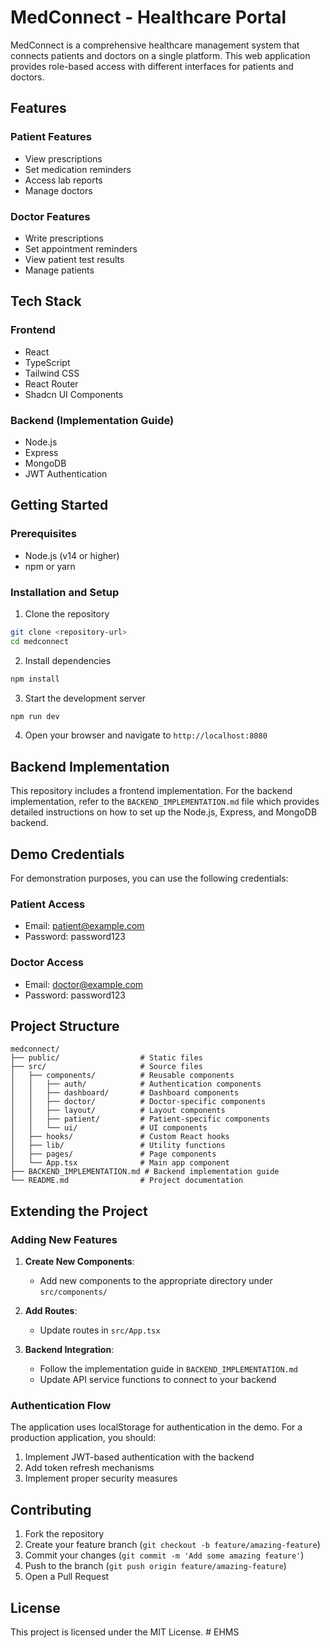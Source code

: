 
# MedConnect - Healthcare Portal

MedConnect is a comprehensive healthcare management system that connects patients and doctors on a single platform. This web application provides role-based access with different interfaces for patients and doctors.

## Features

### Patient Features
- View prescriptions
- Set medication reminders
- Access lab reports
- Manage doctors

### Doctor Features
- Write prescriptions
- Set appointment reminders
- View patient test results
- Manage patients

## Tech Stack

### Frontend
- React
- TypeScript
- Tailwind CSS
- React Router
- Shadcn UI Components

### Backend (Implementation Guide)
- Node.js
- Express
- MongoDB
- JWT Authentication

## Getting Started

### Prerequisites
- Node.js (v14 or higher)
- npm or yarn

### Installation and Setup

1. Clone the repository
```bash
git clone <repository-url>
cd medconnect
```

2. Install dependencies
```bash
npm install
```

3. Start the development server
```bash
npm run dev
```

4. Open your browser and navigate to `http://localhost:8080`

## Backend Implementation

This repository includes a frontend implementation. For the backend implementation, refer to the `BACKEND_IMPLEMENTATION.md` file which provides detailed instructions on how to set up the Node.js, Express, and MongoDB backend.

## Demo Credentials

For demonstration purposes, you can use the following credentials:

### Patient Access
- Email: patient@example.com
- Password: password123

### Doctor Access
- Email: doctor@example.com
- Password: password123

## Project Structure

```
medconnect/
├── public/                  # Static files
├── src/                     # Source files
│   ├── components/          # Reusable components
│   │   ├── auth/            # Authentication components
│   │   ├── dashboard/       # Dashboard components
│   │   ├── doctor/          # Doctor-specific components
│   │   ├── layout/          # Layout components
│   │   ├── patient/         # Patient-specific components
│   │   └── ui/              # UI components
│   ├── hooks/               # Custom React hooks
│   ├── lib/                 # Utility functions
│   ├── pages/               # Page components
│   └── App.tsx              # Main app component
├── BACKEND_IMPLEMENTATION.md # Backend implementation guide
└── README.md                # Project documentation
```

## Extending the Project

### Adding New Features

1. **Create New Components**: 
   - Add new components to the appropriate directory under `src/components/`

2. **Add Routes**:
   - Update routes in `src/App.tsx`

3. **Backend Integration**:
   - Follow the implementation guide in `BACKEND_IMPLEMENTATION.md`
   - Update API service functions to connect to your backend

### Authentication Flow

The application uses localStorage for authentication in the demo. For a production application, you should:

1. Implement JWT-based authentication with the backend
2. Add token refresh mechanisms
3. Implement proper security measures

## Contributing

1. Fork the repository
2. Create your feature branch (`git checkout -b feature/amazing-feature`)
3. Commit your changes (`git commit -m 'Add some amazing feature'`)
4. Push to the branch (`git push origin feature/amazing-feature`)
5. Open a Pull Request

## License

This project is licensed under the MIT License.
#   E H M S  
 